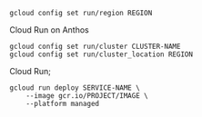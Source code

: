 


```
gcloud config set run/region REGION
```

Cloud Run on Anthos
```
gcloud config set run/cluster CLUSTER-NAME
gcloud config set run/cluster_location REGION

```

Cloud Run;
```
gcloud run deploy SERVICE-NAME \
    --image gcr.io/PROJECT/IMAGE \
    --platform managed
```